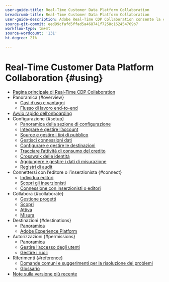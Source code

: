 ```yaml
---
user-guide-title: Real-Time Customer Data Platform Collaboration
breadcrumb-title: Real-Time Customer Data Platform Collaboration
user-guide-description: Adobe Real-Time CDP Collaboration consente la condivisione continua e sicura dei dati e la collaborazione tra inserzionisti e editori, semplificando le informazioni sul pubblico in tempo reale e le strategie di marketing personalizzate.
source-git-commit: eed99cfafd5ffad5a468741f7258c162454769b7
workflow-type: tm+mt
source-wordcount: '131'
ht-degree: 21%

---
```



# Real-Time Customer Data Platform Collaboration {#using}

* [Pagina principale di Real-Time CDP Collaboration](./home.md)
* Panoramica {#overview}
   * [Casi d’uso e vantaggi](./use-cases-benefits.md)
   * [Flusso di lavoro end-to-end](./end-to-end-workflow.md)
* [Avvio rapido dell’onboarding](./quick-start-guide.md)
* Configurazione {#setup}
   * [Panoramica della sezione di configurazione](./setup/setup-overview.md)
   * [Integrare e gestire l’account](./setup/onboard-account.md)
   * [Source e gestire i tipi di pubblico](./setup/onboard-audiences.md)
   * [Gestisci connessioni dati](./setup/manage-data-connection.md)
   * [Configurare e gestire le destinazioni](./setup/manage-destinations.md)
   * [Tracciare l’attività di consumo del credito](/help/guide/setup/my-activity.md)
   * [Crosswalk delle identità](./setup/identity-crosswalk.md)
   * [Aggiungere e gestire i dati di misurazione](./setup/onboard-measurement-data.md)
   * [Registri di audit](./setup/audit-logs.md)
* Connettersi con l’editore o l’inserzionista {#connect}
   * [Individua editori](./connect/discover-publishers.md)
   * [Scopri gli inserzionisti](./connect/discover-advertisers.md)
   * [Connessione con inserzionisti o editori](./connect/establishing-connections.md)
* Collabora {#collaborate}
   * [Gestione progetti](./collaborate/manage-projects.md)
   * [Scopri](./collaborate/discover.md)
   * [Attiva](./collaborate/activate.md)
   * [Misura](./collaborate/measure.md)
* Destinazioni {#destinations}
   * [Panoramica](./destinations/overview.md)
   * [Adobe Experience Platform](./destinations/experience-platform.md)
* Autorizzazioni {#permissions}
   * [Panoramica](/help/guide/permissions/overview.md)
   * [Gestire l’accesso degli utenti](/help/guide/permissions/manage-user-access.md)
   * [Gestire i ruoli](/help/guide/permissions/manage-roles.md)
* Riferimenti {#reference}
   * [Domande comuni e suggerimenti per la risoluzione dei problemi](./faqs/common-questions.md)
   * [Glossario](./glossary.md)
* [Note sulla versione più recente](/help/guide/release-notes/latest.md)

